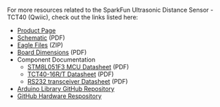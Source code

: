 
<!-- This section should include all the relevant documentation and product files (Eagle files, schematic, datasheet(s), landing pages, etc. and any relevant tutorials to go beyond the Hookup Guide.) -->

For more resources related to the SparkFun Ultrasonic Distance Sensor - TCT40 (Qwiic), check out the links listed here: 

* [Product Page](https://www.sparkfun.com/products/24805)
* [Schematic](assets/board_files/SparkFun_Ultrasonic_Sensor_Schematic.pdf) (PDF)
* [Eagle Files](assets/board_files/SparkFun_Ultrasonic_Sensor_EagleFiles.zip) (ZIP)
* [Board Dimensions](assets/board_files/SparkFun_Ultrasonic_Sensor_BoardOutline.png) (PDF)
* Component Documentation
    * [STM8L051F3 MCU Datasheet](assets/component_documentation/stm8l051f3-1.pdf) (PDF)
    * [TCT40-16R/T Datasheet](assets/component_documentation/TCT40-16-T-R.pdf) (PDF)
    * [RS232 transceiver Datasheet](assets/component_documentation/sp3222eb_sp3232eb.pdf) (PDF)
* [Arduino Library GitHub Repository](https://github.com/sparkfun/SparkFun_Qwiic_Ultrasonic_Arduino_Library)
* [GitHub Hardware Respository](https://github.com/sparkfun/SparkFun_Ultrasonic_Distance_Sensor-Qwiic/)
